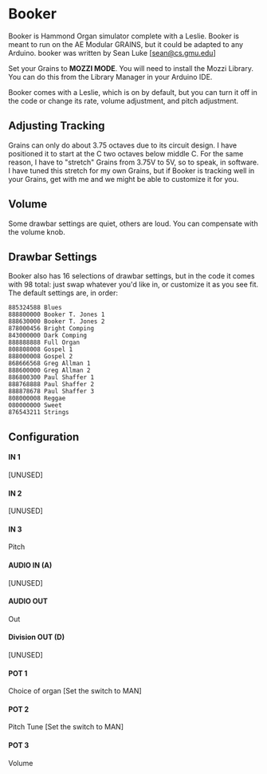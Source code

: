 # Booker

Booker is Hammond Organ simulator complete with a Leslie. Booker is meant to run on the AE Modular GRAINS, but it could be adapted to any Arduino.  booker was written by Sean Luke [sean@cs.gmu.edu]

Set your Grains to **MOZZI MODE**.  You will need to install the Mozzi Library.  You can do this from the Library Manager in your Arduino IDE.

Booker comes with a Leslie, which is on by default, but you can turn it off in the code or change its rate, volume adjustment, and pitch adjustment.

## Adjusting Tracking

Grains can only do about 3.75 octaves due to its circuit design.  I have positioned it to start at the C two octaves below middle C.  For the same reason, I have to "stretch" Grains from 3.75V to 5V, so to speak, in software.  I have tuned this stretch for my own Grains, but if Booker is tracking well in your Grains, get with me and we might be able to customize it for you.

## Volume

Some drawbar settings are quiet, others are loud.  You can compensate with the volume knob.


## Drawbar Settings

Booker also has 16 selections of drawbar settings, but in the code it comes with 98 total: just swap whatever you'd like in, or customize it as you see fit.  The default settings are, in order:

    885324588 Blues 
    888800000 Booker T. Jones 1 
    888630000 Booker T. Jones 2 
    878000456 Bright Comping 
    843000000 Dark Comping 
    888888888 Full Organ 
    808808008 Gospel 1 
    888000008 Gospel 2 
    868666568 Greg Allman 1 
    888600000 Greg Allman 2 
    886800300 Paul Shaffer 1 
    888768888 Paul Shaffer 2 
    888878678 Paul Shaffer 3 
    808000008 Reggae 
    080000000 Sweet
    876543211 Strings 
  

## Configuration

#### IN 1
[UNUSED]
#### IN 2
[UNUSED]
#### IN 3
Pitch
#### AUDIO IN (A)
[UNUSED]
#### AUDIO OUT
Out
#### Division OUT (D) 
[UNUSED]
#### POT 1
Choice of organ [Set the switch to MAN]
#### POT 2
Pitch Tune  [Set the switch to MAN]
#### POT 3
Volume

